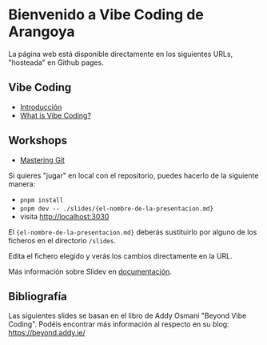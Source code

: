 # Bienvenido a Vibe Coding de Arangoya
La página web está disponible directamente en los siguientes URLs, "hosteada" en Github pages.

## Vibe Coding

* [Introducción](https://kevincifuentes.github.io/VibeCoding/introduccion)
* [What is Vibe Coding?](https://kevincifuentes.github.io/VibeCoding/what_is_vibe_coding)

## Workshops

* [Mastering Git](https://kevincifuentes.github.io/VibeCoding/git)

Si quieres "jugar" en local con el repositorio, puedes hacerlo de la siguiente manera:

- `pnpm install`
- `pnpm dev -- ./slides/{el-nombre-de-la-presentacion.md}`
- visita <http://localhost:3030>

El `{el-nombre-de-la-presentacion.md}` deberás sustituirlo por alguno de los ficheros en el directorio `/slides`.

Edita el fichero elegido y verás los cambios directamente en la URL.

Más información sobre Slidev en [documentación](https://sli.dev/).

## Bibliografía
Las siguientes slides se basan en el libro de Addy Osmani "Beyond Vibe Coding". Podéis encontrar más información al respecto en su
blog: https://beyond.addy.ie/

